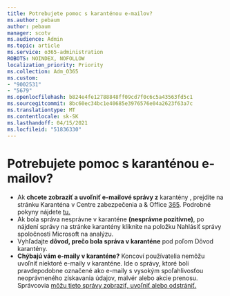 ```yaml
---
title: Potrebujete pomoc s karanténou e-mailov?
ms.author: pebaum
author: pebaum
manager: scotv
ms.audience: Admin
ms.topic: article
ms.service: o365-administration
ROBOTS: NOINDEX, NOFOLLOW
localization_priority: Priority
ms.collection: Adm_O365
ms.custom:
- "9002531"
- "5679"
ms.openlocfilehash: b824e4fe12788848ff09cd7f0c6c5a43563fd5c1
ms.sourcegitcommit: 8bc60ec34bc1e40685e3976576e04a2623f63a7c
ms.translationtype: MT
ms.contentlocale: sk-SK
ms.lasthandoff: 04/15/2021
ms.locfileid: "51836330"
---
```

# <a name="need-help-with-email-quarantine"></a>Potrebujete pomoc s karanténou e-mailov?

- Ak **chcete zobraziť a uvoľniť e-mailové správy z** karantény , prejdite na stránku Karanténa v Centre zabezpečenia a & Office [365](https://protection.office.com/quarantine). Podrobné pokyny nájdete [tu.](https://docs.microsoft.com/microsoft-365/security/office-365-security/find-and-release-quarantined-messages-as-a-user?view=o365-worldwide#view-your-quarantined-messages)
- Ak bola správa nesprávne v karanténe **(nesprávne pozitívne)**, po nájdení správy na stránke karantény kliknite na položku Nahlásiť správy spoločnosti Microsoft na analýzu. 
- Vyhľadajte **dôvod, prečo bola správa v karanténe** pod poľom Dôvod karantény.
- **Chýbajú vám e-maily v karanténe?** Koncoví používatelia nemôžu uvoľniť niektoré e-maily v karanténe. Ide o správy, ktoré boli pravdepodobne označené ako e-maily s vysokým spoľahlivosťou neoprávneného získavania údajov, malvér alebo akcie prenosu. Správcovia [môžu tieto správy zobraziť, uvoľniť alebo odstrániť.](https://docs.microsoft.com/microsoft-365/security/office-365-security/manage-quarantined-messages-and-files?view=o365-worldwide) 
